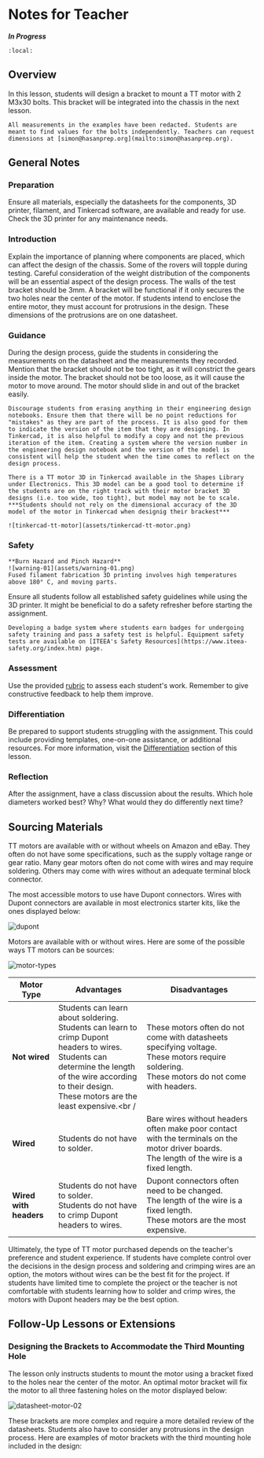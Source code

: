 # Notes for Teacher

***In Progress***

```{contents}
:local:
```

## Overview

In this lesson, students will design a bracket to mount a TT motor with 2 M3x30 bolts. This bracket will be integrated into the chassis in the next lesson.

```{attention}
All measurements in the examples have been redacted. Students are meant to find values for the bolts independently. Teachers can request dimensions at [simon@hasanprep.org](mailto:simon@hasanprep.org). 
```

## General Notes

### Preparation

Ensure all materials, especially the datasheets for the components, 3D printer, filament, and Tinkercad software, are available and ready for use. Check the 3D printer for any maintenance needs. 

### Introduction

Explain the importance of planning where components are placed, which can affect the design of the chassis. Some of the rovers will topple during testing. Careful consideration of the weight distribution of the components will be an essential aspect of the design process. The walls of the test bracket should be 3mm. A bracket will be functional if it only secures the two holes near the center of the motor. If students intend to enclose the entire motor, they must account for protrusions in the design. These dimensions of the protrusions are on one datasheet.

### Guidance

During the design process, guide the students in considering the measurements on the datasheet and the measurements they recorded. Mention that the bracket should not be too tight, as it will constrict the gears inside the motor. The bracket should not be too loose, as it will cause the motor to move around. The motor should slide in and out of the bracket easily. 

```{tip}
Discourage students from erasing anything in their engineering design notebooks. Ensure them that there will be no point reductions for "mistakes" as they are part of the process. It is also good for them to indicate the version of the item that they are designing. In Tinkercad, it is also helpful to modify a copy and not the previous iteration of the item. Creating a system where the version number in the engineering design notebook and the version of the model is consistent will help the student when the time comes to reflect on the design process.
```

```{tip}
There is a TT motor 3D in Tinkercad available in the Shapes Library under Electronics. This 3D model can be a good tool to determine if the students are on the right track with their motor bracket 3D designs (i.e. too wide, too tight), but model may not be to scale. ***Students should not rely on the dimensional accuracy of the 3D model of the motor in Tinkercad when designig their brackest***

![tinkercad-tt-motor](assets/tinkercad-tt-motor.png)
```

### Safety

```{warning}
**Burn Hazard and Pinch Hazard**
![warning-01](assets/warning-01.png)
Fused filament fabrication 3D printing involves high temperatures above 180° C, and moving parts.
```

Ensure all students follow all established safety guidelines while using the 3D printer.  It might be beneficial to do a safety refresher before starting the assignment. 

```{tip}
Developing a badge system where students earn badges for undergoing safety training and pass a safety test is helpful. Equipment safety tests are available on [ITEEA's Safety Resources](https://www.iteea-safety.org/index.htm) page. 
```

### Assessment

Use the provided [rubric](../assessment/assessment-02.md) to assess each student's work. Remember to give constructive feedback to help them improve. 

### Differentiation

Be prepared to support students struggling with the assignment. This could include providing templates, one-on-one assistance, or additional resources. For more information, visit the [Differentiation](../differentiation/differentiation-02.md) section of this lesson.

### Reflection

After the assignment, have a class discussion about the results. Which hole diameters worked best? Why? What would they do differently next time? 

## Sourcing Materials

TT motors are available with or without wheels on Amazon and eBay. They often do not have some specifications, such as the supply voltage range or gear ratio. Many gear motors often do not come with wires and may require soldering. Others may come with wires without an adequate terminal block connector.

The most accessible motors to use have Dupont connectors. Wires with Dupont connectors are available in most electronics starter kits,  like the ones displayed below:

![dupont](assets/dupont.jpg)

Motors are available with or without wires. Here are some of the possible ways TT motors can be sources:

![motor-types](assets/motor-types.png)

| Motor Type             | Advantages                                                   | Disadvantages                                                |
| ---------------------- | ------------------------------------------------------------ | ------------------------------------------------------------ |
| **Not wired**          | Students can learn about soldering.<br />Students can learn to crimp Dupont headers to wires.<br />Students can determine the length of the wire according to their design.<br />These motors are the least expensive.<br / | These motors often do not come with datasheets specifying voltage.<br />These motors require soldering.<br />These motors do not come with headers. |
| **Wired**              | Students do not have to solder.                              | Bare wires without headers often make poor contact with the terminals on the motor driver boards.<br />The length of the wire is a fixed length. |
| **Wired with headers** | Students do not have to solder.<br />Students do not have to crimp Dupont headers to wires. | Dupont connectors often need to be changed.<br />The length of the wire is a fixed length.<br />These motors are the most expensive. |

Ultimately, the type of TT motor purchased depends on the teacher's preference and student experience. If students have complete control over the decisions in the design process and soldering and crimping wires are an option, the motors without wires can be the best fit for the project. If students have limited time to complete the project or the teacher is not comfortable with students learning how to solder and crimp wires, the motors with Dupont headers may be the best option. 

## Follow-Up Lessons or Extensions

### Designing the Brackets to Accommodate the Third Mounting Hole

The lesson only instructs students to mount the motor using a bracket fixed to the holes near the center of the motor. An optimal motor bracket will fix the motor to all three fastening holes on the motor displayed below:

![datasheet-motor-02](assets/datasheet-motor-02.png)

These brackets are more complex and require a more detailed review of the datasheets. Students also have to consider any protrusions in the design process. Here are examples of motor brackets with the third mounting hole included in the design:

